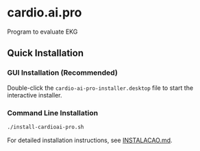 # cardio.ai.pro
Program to evaluate EKG

## Quick Installation

### GUI Installation (Recommended)
Double-click the `cardio-ai-pro-installer.desktop` file to start the interactive installer.

### Command Line Installation
```bash
./install-cardioai-pro.sh
```

For detailed installation instructions, see [INSTALACAO.md](INSTALACAO.md).
